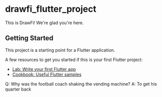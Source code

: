# drawfi_flutter_project

This is DrawFi! We're glad you're here. 

## Getting Started

This project is a starting point for a Flutter application.

A few resources to get you started if this is your first Flutter project:

- [Lab: Write your first Flutter app](https://docs.flutter.dev/get-started/codelab)
- [Cookbook: Useful Flutter samples](https://docs.flutter.dev/cookbook)

Q: Why was the football coach shaking the vending machine? 
A: To get his quarter back
